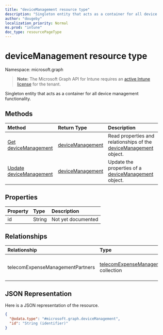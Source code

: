 ```yaml
---
title: "deviceManagement resource type"
description: "Singleton entity that acts as a container for all device management functionality."
author: "dougeby"
localization_priority: Normal
ms.prod: "intune"
doc_type: resourcePageType
---
```


# deviceManagement resource type

Namespace: microsoft.graph

> **Note:** The Microsoft Graph API for Intune requires an [active Intune license](https://go.microsoft.com/fwlink/?linkid=839381) for the tenant.

Singleton entity that acts as a container for all device management functionality.

## Methods
|Method|Return Type|Description|
|:---|:---|:---|
|[Get deviceManagement](../api/intune-tem-devicemanagement-get.md)|[deviceManagement](../resources/intune-tem-devicemanagement.md)|Read properties and relationships of the [deviceManagement](../resources/intune-tem-devicemanagement.md) object.|
|[Update deviceManagement](../api/intune-tem-devicemanagement-update.md)|[deviceManagement](../resources/intune-tem-devicemanagement.md)|Update the properties of a [deviceManagement](../resources/intune-tem-devicemanagement.md) object.|

## Properties
|Property|Type|Description|
|:---|:---|:---|
|id|String|Not yet documented|

## Relationships
|Relationship|Type|Description|
|:---|:---|:---|
|telecomExpenseManagementPartners|[telecomExpenseManagementPartner](../resources/intune-tem-telecomexpensemanagementpartner.md) collection|The telecom expense management partners.|

## JSON Representation
Here is a JSON representation of the resource.
<!-- {
  "blockType": "resource",
  "keyProperty": "id",
  "@odata.type": "microsoft.graph.deviceManagement"
}
-->
``` json
{
  "@odata.type": "#microsoft.graph.deviceManagement",
  "id": "String (identifier)"
}
```





